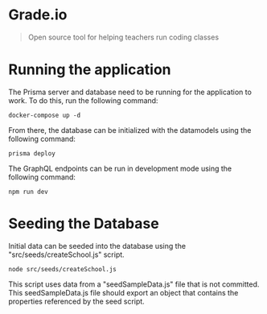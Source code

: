 # Grade.io

> Open source tool for helping teachers run coding classes

# Running the application

The Prisma server and database need to be running for the application to work. To do this, run the following command:

```
docker-compose up -d
```

From there, the database can be initialized with the datamodels using the following command:

```
prisma deploy
```

The GraphQL endpoints can be run in development mode using the following command:

```
npm run dev
```

# Seeding the Database

Initial data can be seeded into the database using the "src/seeds/createSchool.js" script.

```
node src/seeds/createSchool.js
```

This script uses data from a "seedSampleData.js" file that is not committed. This seedSampleData.js file should export
an object that contains the properties referenced by the seed script.
